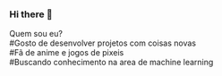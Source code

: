 ### Hi there 👋

<div id="menu">
  <div id="menu-top">Quem sou eu?</div>
  <div id="menu-middle">
    <div class="menu-line">#Gosto de desenvolver projetos com coisas novas</div>
    <div class="menu-line">#Fã de anime e jogos de pixeis</div>
    <div class="menu-line">#Buscando conhecimento na area de machine learning</div>
  </div>
</div>
<!--
**Reseflix/Reseflix** is a ✨ _special_ ✨ repository because its `README.md` (this file) appears on your GitHub profile.

Here are some ideas to get you started:

- 🔭 I’m currently working on ...
- 🌱 I’m currently learning ...
- 👯 I’m looking to collaborate on ...
- 🤔 I’m looking for help with ...
- 💬 Ask me about ...
- 📫 How to reach me: ...
- 😄 Pronouns: ...
- ⚡ Fun fact: ...
-->
